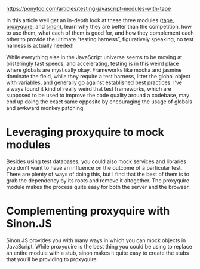 
https://ponyfoo.com/articles/testing-javascript-modules-with-tape

In this article well get an in-depth look at these three modules ([tape](https://github.com/substack/tape), [proxyquire](https://github.com/thlorenz/proxyquire), and [sinon](https://github.com/cjohansen/Sinon.JS)), learn why they are better than the competition, how to use them, what each of them is good for, and how they complement each other to provide the ultimate “testing harness”, figuratively speaking, no test harness is actually needed!

While everything else in the JavaScript universe seems to be moving at blisteringly fast speeds, and accelerating, testing is in this weird place where globals are mystically okay. Frameworks like mocha and jasmine dominate the field, while they require a test harness, litter the global object with variables, and generally go against established best practices. I’ve always found it kind of really weird that test frameworks, which are supposed to be used to improve the code quality around a codebase, may end up doing the exact same opposite by encouraging the usage of globals and awkward monkey patching.

# Leveraging proxyquire to mock modules

Besides using test databases, you could also mock services and libraries you don’t want to have an influence on the outcome of a particular test. There are plenty of ways of doing this, but I find that the best of them is to grab the dependency by its roots and remove it altogether. The proxyquire module makes the process quite easy for both the server and the browser.

# Complementing proxyquire with Sinon.JS

Sinon.JS provides you with many ways in which you can mock objects in JavaScript. While proxyquire is the best thing you could be using to replace an entire module with a stub, sinon makes it quite easy to create the stubs that you’ll be providing to proxyquire.
